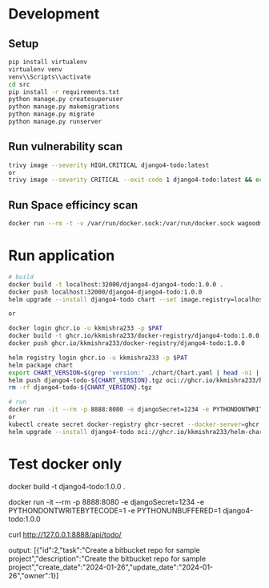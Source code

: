 # Development

## Setup
```bash
pip install virtualenv
virtualenv venv
venv\\Scripts\\activate
cd src
pip install -r requirements.txt
python manage.py createsuperuser
python manage.py makemigrations
python manage.py migrate
python manage.py runserver
```

## Run vulnerability scan

```bash
trivy image --severity HIGH,CRITICAL django4-todo:latest
or
trivy image --severity CRITICAL --exit-code 1 django4-todo:latest && echo "Pass: No critical vulnerabilities found." || echo "Fail: Critical vulnerabilities found."
```

## Run Space efficincy scan

```bash
docker run --rm -t -v /var/run/docker.sock:/var/run/docker.sock wagoodman/dive:latest --ci todo:latest --highestUserWastedPercent=disabled --lowestEfficiency=0.85
```

# Run application
```bash
# build
docker build -t localhost:32000/django4-django4-todo:1.0.0 .
docker push localhost:32000/django4-django4-todo:1.0.0
helm upgrade --install django4-todo chart --set image.registry=localhost:32000 --set image.tag=v1

or

docker login ghcr.io -u kkmishra233 -p $PAT
docker build -t ghcr.io/kkmishra233/docker-registry/django4-todo:1.0.0 .
docker push ghcr.io/kkmishra233/docker-registry/django4-todo:1.0.0

helm registry login ghcr.io -u kkmishra233 -p $PAT
helm package chart
export CHART_VERSION=$(grep 'version:' ./chart/Chart.yaml | head -n1 | awk '{ print $2}')
helm push django4-todo-${CHART_VERSION}.tgz oci://ghcr.io/kkmishra233/helm-charts
rm -rf django4-todo-${CHART_VERSION}.tgz

# run
docker run -it --rm -p 8888:8080 -e djangoSecret=1234 -e PYTHONDONTWRITEBYTECODE=1 -e PYTHONUNBUFFERED=1 ghcr.io/kkmishra233/docker-registry/django4-todo:1.0.0
or
kubectl create secret docker-registry ghcr-secret --docker-server=ghcr.io --docker-username=kkmishra233 --docker-password=$PAT --docker-email=kkbit233@gmail.com
helm upgrade --install django4-todo oci://ghcr.io/kkmishra233/helm-charts/django4-todo --version=1.0.0  --timeout 60s --set image.registry=ghcr.io/kkmishra233/docker-registry --set image.imagePullSecrets=ghcr-secret
```

# Test docker only
docker build -t django4-todo:1.0.0 .

docker run -it --rm -p 8888:8080 -e djangoSecret=1234 -e PYTHONDONTWRITEBYTECODE=1 -e PYTHONUNBUFFERED=1 django4-todo:1.0.0

curl http://127.0.0.1:8888/api/todo/

output: [{"id":2,"task":"Create a bitbucket repo for sample project","description":"Create the bitbucket repo for sample project","create_date":"2024-01-26","update_date":"2024-01-26","owner":1}]

